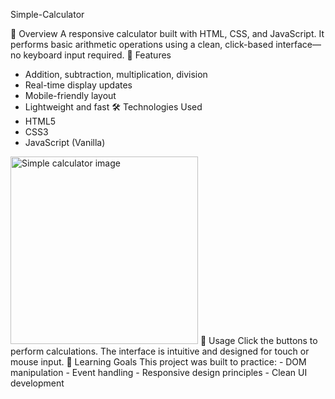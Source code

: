 Simple-Calculator

📌 Overview
A responsive calculator built with HTML, CSS, and JavaScript. It performs basic arithmetic operations using a clean, click-based interface—no keyboard input required.
🚀 Features
- Addition, subtraction, multiplication, division
- Real-time display updates
- Mobile-friendly layout
- Lightweight and fast
🛠️ Technologies Used
- HTML5
- CSS3
- JavaScript (Vanilla)
<img src="./images/calculator-view.jpg" alt="Simple calculator image" width="300"/>
📄 Usage
Click the buttons to perform calculations. The interface is intuitive and designed for touch or mouse input.
🧠 Learning Goals
This project was built to practice:
- DOM manipulation
- Event handling
- Responsive design principles
- Clean UI development
